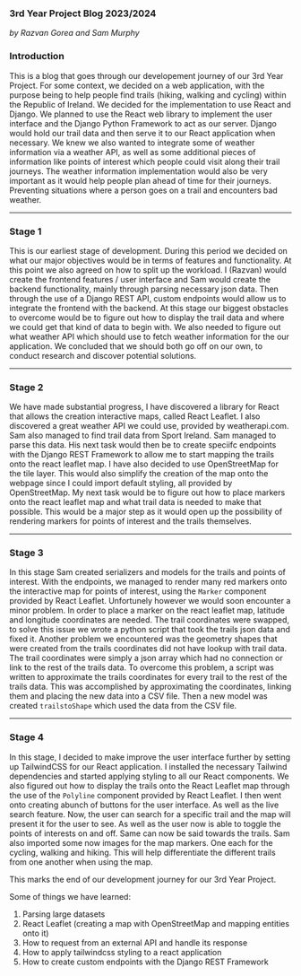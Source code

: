### 3rd Year Project Blog 2023/2024

*by Razvan Gorea and Sam Murphy*

### Introduction

This is a blog that goes through our developement journey of our 3rd Year Project. For some context, we decided on a web application, with the purpose being to help people find trails (hiking, walking and cycling) within the Republic of Ireland. We decided for the implementation to use React and Django. We planned to use the React web library to implement the user interface and the Django Python Framework to act as our server. Django would hold our trail data and then serve it to our React application when necessary. We knew we also wanted to integrate some of weather information via a weather API, as well as some additional pieces of information like points of interest which people could visit along their trail journeys. The weather information implementation would also be very important as it would help people plan ahead of time for their journeys. Preventing situations where a person goes on a trail and encounters bad weather. 

---

### Stage 1

This is our earliest stage of development. During this period we decided on what our major objectives would be in terms of features and functionality. At this point we also agreed on how to split up the workload. I (Razvan) would create the frontend features / user interface and Sam would create the backend functionality, mainly through parsing necessary json data. Then through the use of a Django REST API, custom endpoints would allow us to integrate the frontend with the backend. At this stage our biggest obstacles to overcome would be to figure out how to display the trail data and where we could get that kind of data to begin with. We also needed to figure out what weather API which should use to fetch weather information for the our application. We concluded that we should both go off on our own, to conduct research and discover potential solutions.

---

### Stage 2

We have made substantial progress, I have discovered a library for React that allows the creation interactive maps, called React Leaflet. I also discovered a great weather API we could use, provided by weatherapi.com. Sam also managed to find trail data from Sport Ireland. Sam managed to parse this data. His next task would then be to create speciifc endpoints with the Django REST Framework to allow me to start mapping the trails onto the react leaflet map. I have also decided to use OpenStreetMap for the tile layer. This would also simplify the creation of the map onto the webpage since I could import default styling, all provided by OpenStreetMap. My next task would be to figure out how to place markers onto the react leaflet map and what trail data is needed to make that possible. This would be a major step as it would open up the possibility of rendering markers for points of interest and the trails themselves.

---

### Stage 3

In this stage Sam created serializers and models for the trails and points of interest. With the endpoints, we managed to render many red markers onto the interactive map for points of interest, using the `Marker` component provided by React Leaflet. Unfortunely however we would soon encounter a minor problem. In order to place a marker on the react leaflet map, latitude and longitude coordinates are needed. The trail coordinates were swapped, to solve this issue we wrote a python script that took the trails json data and fixed it. Another problem we encountered was the geometry shapes that were created from the trails coordinates did not have lookup with trail data. The trail coordinates were simply a json array which had no connection or link to the rest of the trails data. To overcome this problem, a script was written to approximate the trails coordinates for every trail to the rest of the trails data. This was accomplished by approximating the coordinates, linking them and placing the new data into a CSV file. Then a new model was created `trailstoShape` which used the data from the CSV file.

---

### Stage 4

In this stage, I decided to make improve the user interface further by setting up TailwindCSS for our React application. I installed the necessary Tailwind dependencies and started applying styling to all our React components. We also figured out how to display the trails onto the React Leaflet map through the use of the `Polyline` component provided by React Leaflet. I then went onto creating abunch of buttons for the user interface. As well as the live search feature. Now, the user can search for a specific trail and the map will present it for the user to see. As well as the user now is able to toggle the points of interests on and off. Same can now be said towards the trails. Sam also imported some now images for the map markers. One each for the cycling, walking and hiking. This will help differentiate the different trails from one another when using the map.

This marks the end of our development journey for our 3rd Year Project.

Some of things we have learned:

1. Parsing large datasets
2. React Leaflet (creating a map with OpenStreetMap and mapping entities onto it)
3. How to request from an external API and handle its response
4. How to apply tailwindcss styling to a react application
5. How to create custom endpoints with the Django REST Framework

